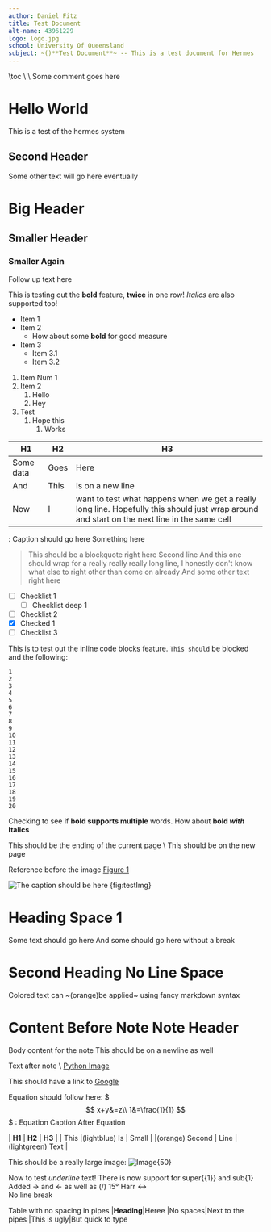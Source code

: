 ```yaml
---
author: Daniel Fitz
title: Test Document
alt-name: 43961229
logo: logo.jpg
school: University Of Queensland
subject: ~()**Test Document**~ -- This is a test document for Hermes
---
```

\toc
\\
\ Some comment goes here
# Hello World
This is a test of the hermes system

## Second Header
Some other text will go here eventually

# Big Header
## Smaller Header
### Smaller Again
Follow up text here

This is testing out the **bold** feature, **twice** in one row! *Italics* are also supported too!
- Item 1
- Item 2
    - How about some **bold** for good measure
- Item 3
    - Item 3.1
    - Item 3.2

1. Item Num 1
1. Item 2
    1. Hello
    1. Hey
1. Test
    1. Hope this
        1. Works

| **H1** | **H2** | **H3** |
| ------ | ------ | ------ |
| Some data | Goes | Here |
| And | This | Is on a new line |
| Now | I | want to test what happens when we get a really long line. Hopefully this should just wrap around and start on the next line in the same cell |
: Caption should go here
Something here
> This should be a blockquote right here
> Second line
> And this one should wrap for a really really really long line, I honestly don't know what else to right other than come on already
And some other text right here

- [ ] Checklist 1
    - [ ] Checklist deep 1
- [ ] Checklist 2
- [x] Checked 1
- [ ] Checklist 3

This is to test out the inline code blocks feature. `This should` be blocked and the following:
```
1
2
3
4
5
6
7
8
9
10
11
12
13
14
15
16
17
18
19
20
```
Checking to see if **bold supports multiple** words. How about **bold _with_ Italics**

This should be the ending of the current page
\\
This should be on the new page

Reference before the image [Figure 1](#fig:testImg)

![The caption should be here](testImage.png)
{fig:testImg}

# Heading Space 1
Some text should go here
And some should go here without a break
# Second Heading No Line Space
Colored text can ~(orange)be applied~ using fancy markdown syntax

Content Before Note
Note Header
====
Body content for the note
This should be on a newline as well

Text after note
\\
[Python Image](#fig:testImg)

This should have a link to [Google](http://google.com)

Equation should follow here:
$$$
x+y&=z\\
1&=\frac{1}{1}
$$$
: Equation Caption
After Equation

| **H1** | **H2** | **H3** |
| This |(lightblue) Is | Small |
|(orange) Second | Line |(lightgreen) Text |

This should be a really large image:
![Image](test2.png){50}

Now to test _underline_ text! There is now support for super{{1}} and sub{1}
Added -> and <- as well as (/) 15&deg;
Harr <->
\
No line break

Table with no spacing in pipes
|**Heading**|Heree
|No spaces|Next to the pipes
|This is ugly|But quick to type